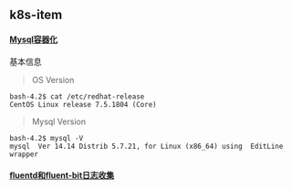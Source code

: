 k8s-item
 ---



#### [Mysql容器化](https://github.com/yulibaozi/k8s-item/tree/master/mysql-container)

基本信息
> OS Version

```
bash-4.2$ cat /etc/redhat-release
CentOS Linux release 7.5.1804 (Core)
```
> Mysql Version

```
bash-4.2$ mysql -V
mysql  Ver 14.14 Distrib 5.7.21, for Linux (x86_64) using  EditLine wrapper
```

#### [fluentd和fluent-bit日志收集](https://github.com/yulibaozi/k8s-item/tree/master/fluentd-bit)
